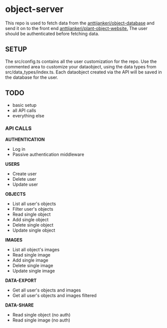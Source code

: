 # object-server

This repo is used to fetch data from the [anttijankeri/object-database](https://github.com/anttijankeri/object-database) and send it on to the front end [anttijankeri/plant-object-website.](https://github.com/anttijankeri/plant-object-website) The user should be authenticated before fetching data.

## SETUP

The src/config.ts contains all the user customization for the repo. Use the commented area to customize your dataobject, using the data types from src/data_types/index.ts. Each dataobject created via the API will be saved in the database for the user.

## TODO

- basic setup
- all API calls
- everything else

### API CALLS

**AUTHENTICATION**
- Log in
- Passive authentication middleware

**USERS**
- Create user
- Delete user
- Update user

**OBJECTS**
- List all user's objects
- Filter user's objects
- Read single object
- Add single object
- Delete single object
- Update single object

**IMAGES**
- List all object's images
- Read single image
- Add single image
- Delete single image
- Update single image

**DATA-EXPORT**
- Get all user's objects and images
- Get all user's objects and images filtered

**DATA-SHARE**
- Read single object (no auth)
- Read single image (no auth)
